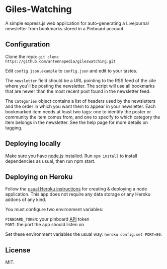 # Giles-Watching

A simple express.js web application for auto-generating a Livejournal newsletter from bookmarks stored in a Pinboard account.

## Configuration

Clone the repo: `git clone https://github.com/antennapedia/gileswatching.git`

Edit `config.json.example` to `config.json` and edit to your tastes.

The `newsletter` field should be a URL pointing to the RSS feed of the site where you'll be posting the newsletter. The script will use all bookmarks that are newer than the most recent post found in the newsletter feed.

The `categories` object contains a list of headers used by the newsletters and the order in which you want them to appear in your newsletter. Each bookmarked item needs at least two tags: one to identify the poster or community the item comes from, and one to specify to which category the item belongs in the newsletter. See the help page for more details on tagging.

## Deploying locally

Make sure you have [node.js](http://nodejs.org/) installed. Run `npm install` to install dependencies as usual, then run npm start.

## Deploying on Heroku

Follow the [usual Heroku instructions](https://devcenter.heroku.com/articles/getting-started-with-nodejs) for creating & deploying a node application. This app does not require any data storage or any Heroku addons of any kind.

You must configure two environment variables:

`PINBOARD_TOKEN`: your pinboard [API](https://pinboard.in/api/) token  
`PORT`: the port the app should listen on

Set these environment variables the usual way: `heroku config:set PORT=80`.

## License

MIT.
